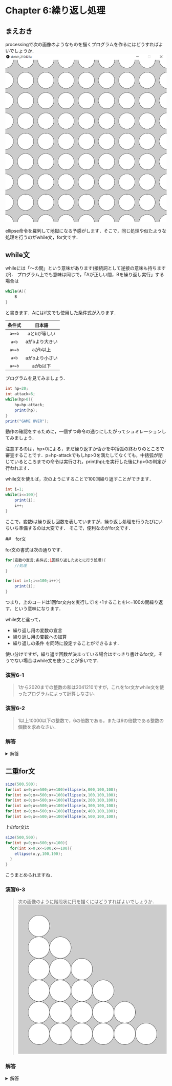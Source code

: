 # Chapter 6:繰り返し処理

## まえおき
processingで次の画像のようなものを描くプログラムを作るにはどうすればよいでしょうか．
![画面](img/fig6-1.png "画面")

ellipse命令を羅列して地獄になる予感がします．そこで，同じ処理や似たような処理を行うのがwhile文，for文です．

## while文
whileには「～の間」という意味があります(接続詞として逆接の意味も持ちますが)．
プログラム上でも意味は同じで，「Aが正しい間，Bを繰り返し実行」する場合は

```java
while(A){
    B
}
```
と書きます．Aにはif文でも使用した条件式が入ります．

| 条件式 | 日本語 | 
| :-: | :-: |
|`a==b`| aとbが等しい |
|`a>b`| aがbより大きい |
|`a>=b`| aがb以上 |
|`a<b`| aがbより小さい |
|`a<=b`| aがb以下 |

プログラムを見てみましょう．
```java
int hp=20;
int attack=6;
while(hp>0){
    hp=hp-attack;
    print(hp);
}
print("GAME OVER");
```

動作の確認をするために，一個ずつ命令の通りにしたがってシュミレーションしてみましょう．

注意するのは，hp>0による，まだ繰り返すか否かを中括弧の終わりのところで審査することです．p=hp-attackでもしhp>0を満たしてなくても，中括弧が閉じているところまでの命令は実行され，print(hp);を実行した後にhp>0の判定が行われます．

while文を使えば，次のようにすることで100回繰り返すことができます．

```java
int i=1;
while(i<=100){
    print(i);
    i++;
}
```

ここで，変数iは繰り返し回数を表していますが，繰り返し処理を行うたびにいちいち準備するのは大変です．
そこで，便利なのがfor文です．

##　for文

for文の書式は次の通りです．

```java
for(変数の宣言;条件式;1回繰り返したあとに行う処理){
    //処理
}
```

```java
for(int i=1;i<=100;i++){
    print(i);
}
```

つまり，上のコードは1回for文内を実行してiを+1することをi<=100の間繰り返す，という意味になります．

while文と違って，
- 繰り返し用の変数の宣言
- 繰り返し用の変数への加算
- 繰り返しの条件
を同時に設定することができるます．



使い分けですが，繰り返す回数が決まっている場合はすっきり書けるfor文，そうでない場合はwhile文を使うことが多いです．

### 演習6-1
>1から2020までの整数の和は2041210ですが，これをfor文かwhile文を使ったプログラムによって計算しなさい．


### 演習6-2
> 1以上10000以下の整数で，6の倍数である，または9の倍数である整数の個数を求めなさい．

### 解答

<details><summary>解答</summary><div>

演習6-1:

```java
int sum=0;
for(int i=1;i<=2020;i++)sum+=i;
print(sum);
```

演習6-2:2222
```java
int cnt=0;
for(int i=1;i<=10000;i++)if(i%6==0||i%9==0)cnt++;
print(cnt);
```

これは，10000/6+10000/9-10000/18と等しいです．

</div></details>


## 二重for文

```java
size(500,500);
for(int x=0;x<=500;x+=100)ellipse(x,000,100,100);
for(int x=0;x<=500;x+=100)ellipse(x,100,100,100);
for(int x=0;x<=500;x+=100)ellipse(x,200,100,100);
for(int x=0;x<=500;x+=100)ellipse(x,300,100,100);
for(int x=0;x<=500;x+=100)ellipse(x,400,100,100);
for(int x=0;x<=500;x+=100)ellipse(x,500,100,100);
```


上のfor文は
```java
size(500,500);
for(int y=0;y<=500;y+=100){
  for(int x=0;x<=500;x+=100){
    ellipse(x,y,100,100);
  }
}
```

こうまとめられますね．

### 演習6-3
> 次の画像のように階段状に円を描くにはどうすればよいでしょうか．
![画面](img/fig6-3.png "画面")

### 解答
<details><summary>解答</summary><div>
演習6-3:
一例です．

```java
size(700,700);
for(int y=100;y<=600;y+=100){
  for(int x=100;x<=y;x+=100){
    ellipse(x,y,100,100);
  }
}
```

</div></details>

